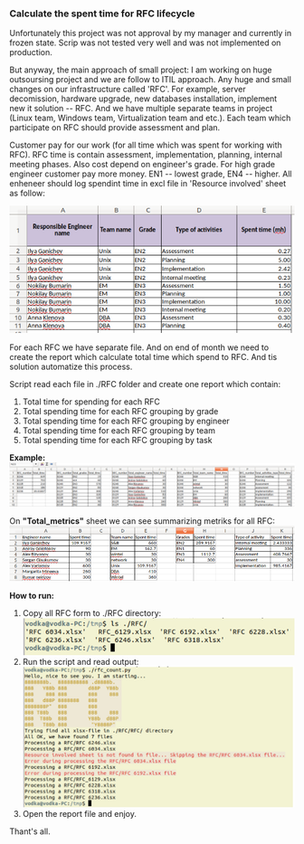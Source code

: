 ### Calculate the spent time for RFC lifecycle

Unfortunately this project was not approval by my manager and currently in frozen state. Scrip was not tested very well and was not implemented on production.

But anyway, the main approach of small project:
I am working on huge outsoursing project and we are follow to ITIL approach. Any huge and small changes on our infrastructure called 'RFC'. For example, server decomission, hardware upgrade, new databases installation, implement new it solution -- RFC. 
And we have multiple separate teams in project (Linux team, Windows team, Virtualization team and etc.). Each team which participate on RFC should provide assessment and plan. 

Customer pay for our work (for all time which was spent for working with RFC). RFC time is contain assessment, implementation, planning, internal meeting phases. Also cost depend on engineer's grade. For high grade engineer customer pay more money. EN1 -- lowest grade, EN4 -- higher. All enheneer should log spendint time in excl file in 'Resource involved' sheet as follow:

![screen](https://raw.githubusercontent.com/4815162342lost/calculate_RFC_time/master/screens/Selection_622.png)

For each RFC we have separate file. And on end of month we need to create the report which calculate total time which spend to RFC. And tis solution automatize this process. 

Script read each file in ./RFC folder and create one report which contain:
1) Total time for spending for each RFC
2) Total spending time for each RFC grouping by grade
3) Total spending time for each RFC grouping by engineer
4) Total spending time for each RFC grouping by team
5) Total spending time for each RFC grouping by task

**Example:**
![screen](https://raw.githubusercontent.com/4815162342lost/calculate_RFC_time/master/screens/Selection_668.png)

On **"Total_metrics"** sheet we can see summarizing metriks for all RFC:
![screen](https://raw.githubusercontent.com/4815162342lost/calculate_RFC_time/master/screens/Selection_669.png)

**How to run:**
1) Copy all RFC form to ./RFC directory:
![screen](https://raw.githubusercontent.com/4815162342lost/calculate_RFC_time/master/screens/Selection_670.png)
2) Run the script and read output:
![screen](https://raw.githubusercontent.com/4815162342lost/calculate_RFC_time/master/screens/Selection_671.png)
3) Open the report file and enjoy.

Thant's all.

